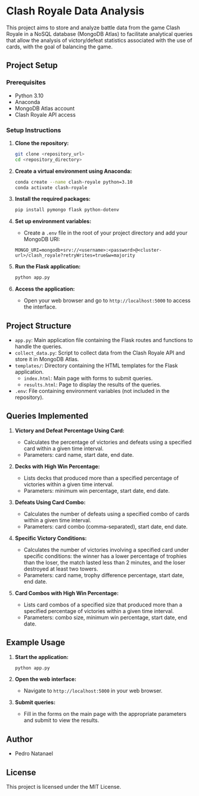 
# Clash Royale Data Analysis

This project aims to store and analyze battle data from the game Clash Royale in a NoSQL database (MongoDB Atlas) to facilitate analytical queries that allow the analysis of victory/defeat statistics associated with the use of cards, with the goal of balancing the game.

## Project Setup

### Prerequisites

- Python 3.10
- Anaconda
- MongoDB Atlas account
- Clash Royale API access

### Setup Instructions

1. **Clone the repository:**
    ```bash
    git clone <repository_url>
    cd <repository_directory>
    ```

2. **Create a virtual environment using Anaconda:**
    ```bash
    conda create --name clash-royale python=3.10
    conda activate clash-royale
    ```

3. **Install the required packages:**
    ```bash
    pip install pymongo flask python-dotenv
    ```

4. **Set up environment variables:**
    - Create a `.env` file in the root of your project directory and add your MongoDB URI:
    ```plaintext
    MONGO_URI=mongodb+srv://<username>:<password>@<cluster-url>/clash_royale?retryWrites=true&w=majority
    ```

5. **Run the Flask application:**
    ```bash
    python app.py
    ```

6. **Access the application:**
    - Open your web browser and go to `http://localhost:5000` to access the interface.

## Project Structure

- `app.py`: Main application file containing the Flask routes and functions to handle the queries.
- `collect_data.py`: Script to collect data from the Clash Royale API and store it in MongoDB Atlas.
- `templates/`: Directory containing the HTML templates for the Flask application.
  - `index.html`: Main page with forms to submit queries.
  - `results.html`: Page to display the results of the queries.
- `.env`: File containing environment variables (not included in the repository).

## Queries Implemented

1. **Victory and Defeat Percentage Using Card:**
   - Calculates the percentage of victories and defeats using a specified card within a given time interval.
   - Parameters: card name, start date, end date.

2. **Decks with High Win Percentage:**
   - Lists decks that produced more than a specified percentage of victories within a given time interval.
   - Parameters: minimum win percentage, start date, end date.

3. **Defeats Using Card Combo:**
   - Calculates the number of defeats using a specified combo of cards within a given time interval.
   - Parameters: card combo (comma-separated), start date, end date.

4. **Specific Victory Conditions:**
   - Calculates the number of victories involving a specified card under specific conditions: the winner has a lower percentage of trophies than the loser, the match lasted less than 2 minutes, and the loser destroyed at least two towers.
   - Parameters: card name, trophy difference percentage, start date, end date.

5. **Card Combos with High Win Percentage:**
   - Lists card combos of a specified size that produced more than a specified percentage of victories within a given time interval.
   - Parameters: combo size, minimum win percentage, start date, end date.

## Example Usage

1. **Start the application:**
    ```bash
    python app.py
    ```

2. **Open the web interface:**
    - Navigate to `http://localhost:5000` in your web browser.

3. **Submit queries:**
    - Fill in the forms on the main page with the appropriate parameters and submit to view the results.

## Author

- Pedro Natanael

## License

This project is licensed under the MIT License.

